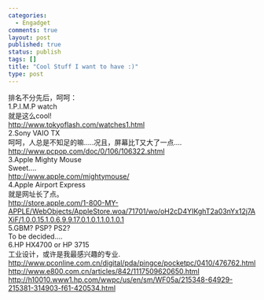 ```yaml
--- 
categories: 
  - Engadget
comments: true
layout: post
published: true
status: publish
tags: []
title: "Cool Stuff I want to have :)"
type: post
---
```

<div id="msgcns!5F971C000415D85F!109" class="bvMsg">
<div>排名不分先后，呵呵：</div>
<div>1.P.I.M.P watch</div>
<div>就是这么cool!</div>
<div><a href="http://www.tokyoflash.com/watches1.html">http://www.tokyoflash.com/watches1.html</a></div>
<div>2.Sony VAIO TX</div>
<div>呵呵，人总是不知足的嘛.....况且，屏幕比T又大了一点....</div>
<div><a href="http://www.pcpop.com/doc/0/106/106322.shtml">http://www.pcpop.com/doc/0/106/106322.shtml</a></div>
<div>3.Apple Mighty Mouse</div>
<div>Sweet....</div>
<div><a href="http://www.apple.com/mightymouse/">http://www.apple.com/mightymouse/</a></div>
<div>4.Apple Airport Express</div>
<div>就是网址长了点。</div>
<div><a href="http://store.apple.com/1-800-MY-APPLE/WebObjects/AppleStore.woa/71701/wo/oH2cD4YIKghT2a03nYx12j7AXiF/1.0.0.15.1.0.6.9.9.17.0.1.0.1.1.0.1.0.1">http://store.apple.com/1-800-MY-APPLE/WebObjects/AppleStore.woa/71701/wo/oH2cD4YIKghT2a03nYx12j7AXiF/1.0.0.15.1.0.6.9.9.17.0.1.0.1.1.0.1.0.1</a></div>
<div>5.GBM? PSP? PS2?</div>
<div>To be decided....</div>
<div>6.HP HX4700 or HP 3715</div>
<div>工业设计，或许是我最感兴趣的专业.</div>
<div><a href="http://www.pconline.com.cn/digital/pda/pingce/pocketpc/0410/476762.html">http://www.pconline.com.cn/digital/pda/pingce/pocketpc/0410/476762.html</a></div>
<div><a href="http://www.e800.com.cn/articles/842/1117509620650.html">http://www.e800.com.cn/articles/842/1117509620650.html</a></div>
<div><a href="http://h10010.www1.hp.com/wwpc/us/en/sm/WF05a/215348-64929-215381-314903-f61-420534.html">http://h10010.www1.hp.com/wwpc/us/en/sm/WF05a/215348-64929-215381-314903-f61-420534.html</a></div>
</div>
